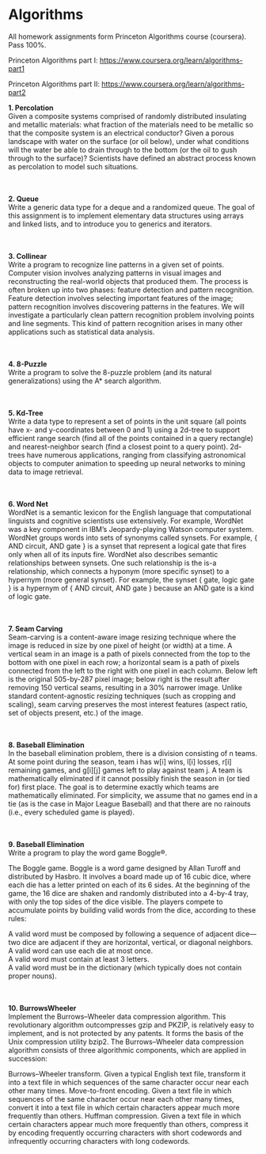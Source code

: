 # Algorithms

All homework assignments form Princeton Algorithms course (coursera).
Pass 100%.

Princeton Algorithms part I: https://www.coursera.org/learn/algorithms-part1

Princeton Algorithms part II: https://www.coursera.org/learn/algorithms-part2


**1. Percolation** <br/>
Given a composite systems comprised of randomly distributed insulating and metallic materials: what fraction of the materials need to be metallic so that the composite system is an electrical conductor? Given a porous landscape with water on the surface (or oil below), under what conditions will the water be able to drain through to the bottom (or the oil to gush through to the surface)? Scientists have defined an abstract process known as percolation to model such situations.
<br/>
<br/>
<br/>

**2. Queue** <br/>
Write a generic data type for a deque and a randomized queue. The goal of this assignment is to implement elementary data structures using arrays and linked lists, and to introduce you to generics and iterators.
<br/>
<br/>
<br/>

**3. Collinear** <br/>
Write a program to recognize line patterns in a given set of points.
Computer vision involves analyzing patterns in visual images and reconstructing the real-world objects that produced them. The process is often broken up into two phases: feature detection and pattern recognition. Feature detection involves selecting important features of the image; pattern recognition involves discovering patterns in the features. We will investigate a particularly clean pattern recognition problem involving points and line segments. This kind of pattern recognition arises in many other applications such as statistical data analysis.
<br/>
<br/>
<br/>


**4. 8-Puzzle** <br/>
Write a program to solve the 8-puzzle problem (and its natural generalizations) using the A* search algorithm.
<br/>
<br/>
<br/>


**5. Kd-Tree** <br/>
Write a data type to represent a set of points in the unit square (all points have x- and y-coordinates between 0 and 1) using a 2d-tree to support efficient range search (find all of the points contained in a query rectangle) and nearest-neighbor search (find a closest point to a query point). 2d-trees have numerous applications, ranging from classifying astronomical objects to computer animation to speeding up neural networks to mining data to image retrieval.
<br/>
<br/>
<br/>



**6. Word Net** <br/>
WordNet is a semantic lexicon for the English language that computational linguists and cognitive scientists use extensively. For example, WordNet was a key component in IBM’s Jeopardy-playing Watson computer system. WordNet groups words into sets of synonyms called synsets. For example, { AND circuit, AND gate } is a synset that represent a logical gate that fires only when all of its inputs fire. WordNet also describes semantic relationships between synsets. One such relationship is the is-a relationship, which connects a hyponym (more specific synset) to a hypernym (more general synset). For example, the synset { gate, logic gate } is a hypernym of { AND circuit, AND gate } because an AND gate is a kind of logic gate.
<br/>
<br/>
<br/>


**7. Seam Carving** <br/>
Seam-carving is a content-aware image resizing technique where the image is reduced in size by one pixel of height (or width) at a time. A vertical seam in an image is a path of pixels connected from the top to the bottom with one pixel in each row; a horizontal seam is a path of pixels connected from the left to the right with one pixel in each column. Below left is the original 505-by-287 pixel image; below right is the result after removing 150 vertical seams, resulting in a 30% narrower image. Unlike standard content-agnostic resizing techniques (such as cropping and scaling), seam carving preserves the most interest features (aspect ratio, set of objects present, etc.) of the image.
<br/>
<br/>
<br/>


**8. Baseball Elimination** <br/>
In the baseball elimination problem, there is a division consisting of n teams. At some point during the season, team i has w[i] wins, l[i] losses, r[i] remaining games, and g[i][j] games left to play against team j. A team is mathematically eliminated if it cannot possibly finish the season in (or tied for) first place. The goal is to determine exactly which teams are mathematically eliminated. For simplicity, we assume that no games end in a tie (as is the case in Major League Baseball) and that there are no rainouts (i.e., every scheduled game is played).
<br/>
<br/>
<br/>


**9. Baseball Elimination** <br/>
Write a program to play the word game Boggle®.

The Boggle game. Boggle is a word game designed by Allan Turoff and distributed by Hasbro. It involves a board made up of 16 cubic dice, where each die has a letter printed on each of its 6 sides. At the beginning of the game, the 16 dice are shaken and randomly distributed into a 4-by-4 tray, with only the top sides of the dice visible. The players compete to accumulate points by building valid words from the dice, according to these rules:

A valid word must be composed by following a sequence of adjacent dice—two dice are adjacent if they are horizontal, vertical, or diagonal neighbors.<br/>
A valid word can use each die at most once.<br/>
A valid word must contain at least 3 letters.<br/>
A valid word must be in the dictionary (which typically does not contain proper nouns).
<br/>
<br/>
<br/>


**10. BurrowsWheeler** <br/>
Implement the Burrows–Wheeler data compression algorithm. This revolutionary algorithm outcompresses gzip and PKZIP, is relatively easy to implement, and is not protected by any patents. It forms the basis of the Unix compression utility bzip2.
The Burrows–Wheeler data compression algorithm consists of three algorithmic components, which are applied in succession:

Burrows–Wheeler transform. Given a typical English text file, transform it into a text file in which sequences of the same character occur near each other many times.
Move-to-front encoding. Given a text file in which sequences of the same character occur near each other many times, convert it into a text file in which certain characters appear much more frequently than others.
Huffman compression. Given a text file in which certain characters appear much more frequently than others, compress it by encoding frequently occurring characters with short codewords and infrequently occurring characters with long codewords.
<br/>
<br/>
<br/>

